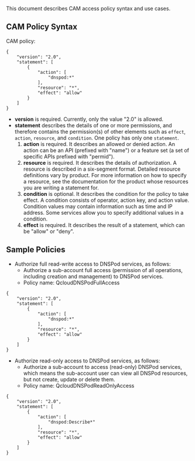 ﻿This document describes CAM access policy syntax and use cases.

## CAM Policy Syntax

CAM policy:
```
{
    "version": "2.0",
    "statement": [
        {
            "action": [
                "dnspod:*"
            ],
            "resource": "*",
            "effect": "allow"
        }
    ]
}
```

- **version** is required. Currently, only the value "2.0" is allowed.
- **statement** describes the details of one or more permissions, and therefore contains the permission(s) of other elements such as `effect`, `action`, `resource`, and `condition`. One policy has only one `statement`.
  1. **action** is required. It describes an allowed or denied action. An action can be an API (prefixed with "name") or a feature set (a set of specific APIs prefixed with "permid").
  2. **resource** is required. It describes the details of authorization. A resource is described in a six-segment format. Detailed resource definitions vary by product. For more information on how to specify a resource, see the documentation for the product whose resources you are writing a statement for.
  3. **condition** is optional. It describes the condition for the policy to take effect. A condition consists of operator, action key, and action value. Condition values may contain information such as time and IP address. Some services allow you to specify additional values in a condition.
  4. **effect** is required. It describes the result of a statement, which can be "allow" or "deny".



## Sample Policies

- Authorize full read-write access to DNSPod services, as follows:
	- Authorize a sub-account full access (permission of all operations, including creation and management) to DNSPod services.
	- Policy name: QcloudDNSPodFullAccess

```
{
    "version": "2.0",
    "statement": [
        {
            "action": [
                "dnspod:*"
            ],
            "resource": "*",
            "effect": "allow"
        }
    ]
}
```



- Authorize read-only access to DNSPod services, as follows: 
	- Authorize a sub-account to access (read-only) DNSPod services, which means the sub-account user can view all DNSPod resources, but not create, update or delete them.
	- Policy name: QcloudDNSPodReadOnlyAccess

```
{
    "version": "2.0",
    "statement": [
        {
            "action": [
                "dnspod:Describe*"
            ],
            "resource": "*",
            "effect": "allow"
        }
    ]
}
```

